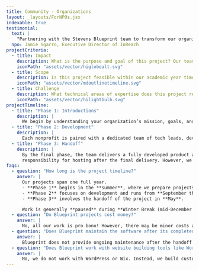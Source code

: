 ```yaml
---
title: Community - Organizations
layout: _layouts/ForNPOs.jsx
indexable: true
testimonial:
  text: |
    "Partnering with the Stevens Blueprint team to transform our organization's homesite from WordPress to Next.js was a great experience. Their expertise and dedication resulted in a modern, user-friendly website with a streamlined backend CMS. This upgrade will empower our staff and volunteers to easily manage updates, ensuring our homesite stays relevant and impactful for years to come."
  npo: Jamie Sgarro, Executive Director of InReach
projectCriteria:
  - title: Impact
    description: What is the purpose and goal of this project? Our team prioritizes projects that generate social impact and contribute to the greater community.
    iconPath: "assets/vector/higlobealt.svg"
  - title: Scope
    description: Is this project feasible within our academic year timeline? We want to adhere to your deadlines while delivering high-quality results in a reasonable time frame.
    iconPath: "assets/vector/mdoutlinetimeline.svg"
  - title: Challenge
    description: What technical areas of expertise does this project require? We love challenging ourselves and learning new skills, but we also want to ensure that our projects fit with our core capabilities.
    iconPath: "assets/vector/hilightbulb.svg"
projectTimeline:
  - title: "Phase 1: Introductions"
    description: |
      We begin by understanding your organization’s mission, goals, and technical needs. Organizations submit a detailed proposal, and we work together to refine the project scope. Our teams assess feasibility and determine the best approach before officially kicking off development. The project runs for one year, with a Minimum Viable Product targeted for Winter and a final product by Spring.
  - title: "Phase 2: Development"
    description: |
      Each nonprofit is paired with a dedicated team of tech leads, developers, designers, and product managers. Teams follow an iterative process, incorporating feedback through bi-weekly check-ins with organization representatives. These meetings ensure transparency, align expectations, and allow us to make adjustments as needed to keep the project on track for successful completion.
  - title: "Phase 3: Handoff"
    description: |
      By the final phase, the team delivers a fully developed product alongside deployment and maintenance instructions. Blueprint does not take 
      responsibility for hosting after the final delivery. However, we will provide your organization with all the resource to ensure your project can be maintained and hosted by your team.
faqs:
  - question: "How long is the project timeline?"
    answer: |
      Our projects span one full year.
      - **Phase 1** begins in the **summer**, where we prepare projects and organize teams.
      - **Phase 2** focuses on development and runs from **September through April**.
      - **Phase 3** involves the handoff of the project in **May**.

      Work is generally **paused** during **Winter Break (mid-December to mid-January)** depending on student availability.
  - question: "Do Blueprint projects cost money?"
    answer: |
      No, all our work is pro bono! However, there may be minor costs associated with deploying and hosting the software, which will be the responsibility of the nonprofit organization.
  - question: "Does Blueprint maintain the software after its completed?"
    answer: |
      Blueprint does not provide ongoing maintenance after the handoff phase. We will, however, provide documentation, instructions, and support with the initial deployment.
  - question: "Does Blueprint work with website building tools like Wordpress or Wix?"
    answer: |
      No, we do not work with WordPress or Wix. Instead, we build custom websites that often include advanced features, offering a technical challenge to our members.
---
```

